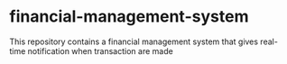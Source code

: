# financial-management-system
This repository contains a financial management system that gives real-time notification when transaction are made
